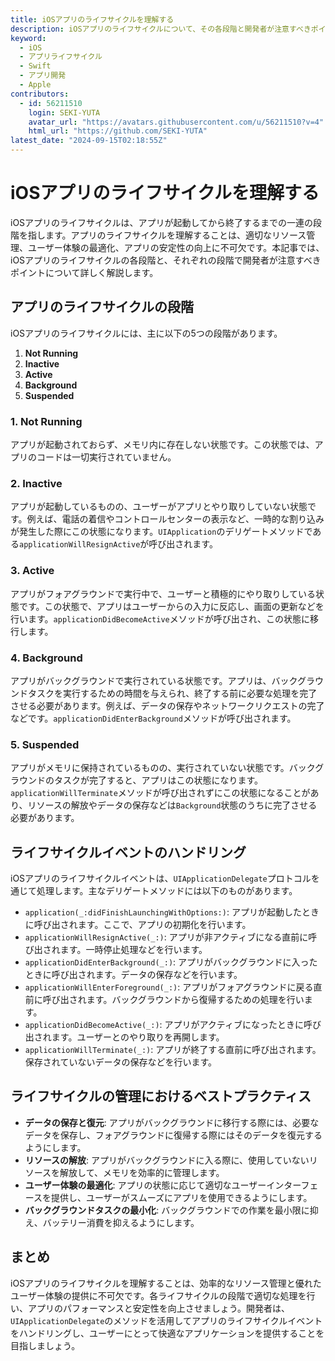 ```yaml
---
title: iOSアプリのライフサイクルを理解する
description: iOSアプリのライフサイクルについて、その各段階と開発者が注意すべきポイントを解説します。
keyword:
  - iOS
  - アプリライフサイクル
  - Swift
  - アプリ開発
  - Apple
contributors:
  - id: 56211510
    login: SEKI-YUTA
    avatar_url: "https://avatars.githubusercontent.com/u/56211510?v=4"
    html_url: "https://github.com/SEKI-YUTA"
latest_date: "2024-09-15T02:18:55Z"
---
```


# iOSアプリのライフサイクルを理解する

iOSアプリのライフサイクルは、アプリが起動してから終了するまでの一連の段階を指します。アプリのライフサイクルを理解することは、適切なリソース管理、ユーザー体験の最適化、アプリの安定性の向上に不可欠です。本記事では、iOSアプリのライフサイクルの各段階と、それぞれの段階で開発者が注意すべきポイントについて詳しく解説します。

## アプリのライフサイクルの段階

iOSアプリのライフサイクルには、主に以下の5つの段階があります。

1. **Not Running**
2. **Inactive**
3. **Active**
4. **Background**
5. **Suspended**

### 1. Not Running

アプリが起動されておらず、メモリ内に存在しない状態です。この状態では、アプリのコードは一切実行されていません。

### 2. Inactive

アプリが起動しているものの、ユーザーがアプリとやり取りしていない状態です。例えば、電話の着信やコントロールセンターの表示など、一時的な割り込みが発生した際にこの状態になります。`UIApplication`のデリゲートメソッドである`applicationWillResignActive`が呼び出されます。

### 3. Active

アプリがフォアグラウンドで実行中で、ユーザーと積極的にやり取りしている状態です。この状態で、アプリはユーザーからの入力に反応し、画面の更新などを行います。`applicationDidBecomeActive`メソッドが呼び出され、この状態に移行します。

### 4. Background

アプリがバックグラウンドで実行されている状態です。アプリは、バックグラウンドタスクを実行するための時間を与えられ、終了する前に必要な処理を完了させる必要があります。例えば、データの保存やネットワークリクエストの完了などです。`applicationDidEnterBackground`メソッドが呼び出されます。

### 5. Suspended

アプリがメモリに保持されているものの、実行されていない状態です。バックグラウンドのタスクが完了すると、アプリはこの状態になります。`applicationWillTerminate`メソッドが呼び出されずにこの状態になることがあり、リソースの解放やデータの保存などは`Background`状態のうちに完了させる必要があります。

## ライフサイクルイベントのハンドリング

iOSアプリのライフサイクルイベントは、`UIApplicationDelegate`プロトコルを通じて処理します。主なデリゲートメソッドには以下のものがあります。

- `application(_:didFinishLaunchingWithOptions:)`: アプリが起動したときに呼び出されます。ここで、アプリの初期化を行います。
- `applicationWillResignActive(_:)`: アプリが非アクティブになる直前に呼び出されます。一時停止処理などを行います。
- `applicationDidEnterBackground(_:)`: アプリがバックグラウンドに入ったときに呼び出されます。データの保存などを行います。
- `applicationWillEnterForeground(_:)`: アプリがフォアグラウンドに戻る直前に呼び出されます。バックグラウンドから復帰するための処理を行います。
- `applicationDidBecomeActive(_:)`: アプリがアクティブになったときに呼び出されます。ユーザーとのやり取りを再開します。
- `applicationWillTerminate(_:)`: アプリが終了する直前に呼び出されます。保存されていないデータの保存などを行います。

## ライフサイクルの管理におけるベストプラクティス

- **データの保存と復元**: アプリがバックグラウンドに移行する際には、必要なデータを保存し、フォアグラウンドに復帰する際にはそのデータを復元するようにします。
- **リソースの解放**: アプリがバックグラウンドに入る際に、使用していないリソースを解放して、メモリを効率的に管理します。
- **ユーザー体験の最適化**: アプリの状態に応じて適切なユーザーインターフェースを提供し、ユーザーがスムーズにアプリを使用できるようにします。
- **バックグラウンドタスクの最小化**: バックグラウンドでの作業を最小限に抑え、バッテリー消費を抑えるようにします。

## まとめ

iOSアプリのライフサイクルを理解することは、効率的なリソース管理と優れたユーザー体験の提供に不可欠です。各ライフサイクルの段階で適切な処理を行い、アプリのパフォーマンスと安定性を向上させましょう。開発者は、`UIApplicationDelegate`のメソッドを活用してアプリのライフサイクルイベントをハンドリングし、ユーザーにとって快適なアプリケーションを提供することを目指しましょう。
